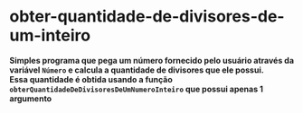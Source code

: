 # obter-quantidade-de-divisores-de-um-inteiro

**Simples programa que pega um número fornecido pelo usuário através da variável `Número` e calcula a quantidade de divisores que ele possui.**  
**Essa quantidade é obtida usando a função `obterQuantidadeDeDivisoresDeUmNumeroInteiro` que possui apenas 1 argumento**
